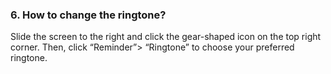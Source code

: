 ### 6. How to change the ringtone?
Slide the screen to the right and click the gear-shaped icon on the top right corner. Then, click “Reminder”> “Ringtone” to choose your preferred ringtone.
